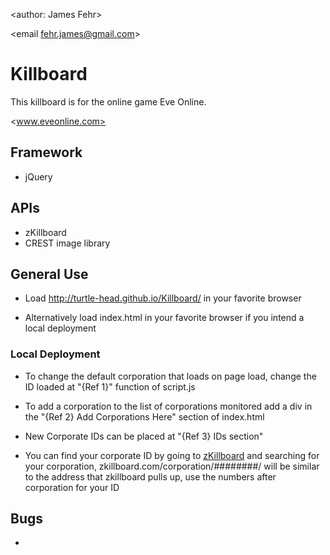 <author: James Fehr>

<email fehr.james@gmail.com>

# Killboard

This killboard is for the online game Eve Online.

<www.eveonline.com>

## Framework

-   jQuery

## APIs

-   zKillboard
-   CREST image library

## General Use

-   Load <http://turtle-head.github.io/Killboard/> in your favorite browser

-   Alternatively load index.html in your favorite browser if you intend a
local deployment

### Local Deployment

-   To change the default corporation that loads on page load, change the ID loaded at "{Ref 1}" function of script.js

-   To add a corporation to the list of corporations monitored add a div in the "{Ref 2} Add Corporations Here" section of index.html

-   New Corporate IDs can be placed at "{Ref 3} IDs section"

-   You can find your corporate ID by going to <a href="zkillboard.com">zKillboard</a> and searching for your corporation, zkillboard.com/corporation/########/ will be similar to the address that zkillboard pulls up, use the numbers after corporation for your ID

## Bugs

-
